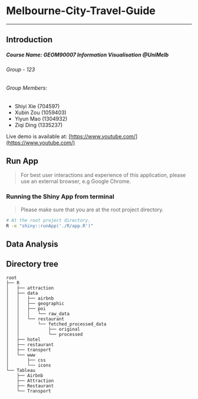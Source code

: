 # Melbourne-City-Travel-Guide
---
## Introduction
##### Course Name: GEOM90007 Information Visualisation @UniMelb

###### Group - 123
###### Group Members:
  - Shiyi Xie (704597)
  - Xubin Zou (1059403)
  - Yiyun Mao (1304932)
  - Ziqi Ding (1335237)

Live demo is available at:
[https://www.youtube.com/](https://www.youtube.com/)

## Run App

> For best user interactions and experience of this application, please use an external browser, e.g Google Chrome.

### Running the Shiny App from terminal
> Please make sure that you are at the root project directory.
``` bash
# At the root project directory.
R -e "shiny::runApp('./R/app.R')"
```

## Data Analysis


## Directory tree

```
root
├── R
│   ├── attraction
│   ├── data
│   │   ├── airbnb
│   │   ├── geographic
│   │   ├── poi
│   │   │   └── raw_data
│   │   └── restaurant
│   │       └── fetched_processed_data
│   │           ├── original
│   │           └── processed
│   ├── hotel
│   ├── restaurant
│   ├── transport
│   └── www
│       ├── css
│       └── icons
└── Tableau
    ├── Airbnb
    ├── Attraction
    ├── Restaurant
    └── Transport
```

